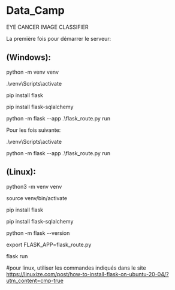# Data_Camp

EYE CANCER IMAGE CLASSIFIER


La première fois pour démarrer le serveur:


## (Windows):
python -m venv venv 

.\venv\Scripts\activate

pip install flask

pip install flask-sqlalchemy

python -m flask --app .\flask_route.py run


Pour les fois suivante:

.\venv\Scripts\activate

python -m flask --app .\flask_route.py run


## (Linux):
python3 -m venv venv

source venv/bin/activate

pip install flask

pip install flask-sqlalchemy

python -m flask --version

export FLASK_APP=flask_route.py

flask run

#pour linux, utiliser les commandes indiqués dans le site
https://linuxize.com/post/how-to-install-flask-on-ubuntu-20-04/?utm_content=cmp-true
